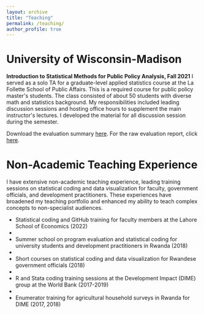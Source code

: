 ```yaml
---
layout: archive
title: "Teaching"
permalink: /teaching/
author_profile: true
---
```


University of Wisconsin-Madison
=====

**Introduction to Statistical Methods for Public Policy Analysis, Fall 2021** 
I served as a solo TA for a graduate-level applied statistics course at the La Follette School of Public Affairs. 
This is a required course for public policy master's students. The class consisted of about 50 students with diverse math and statistics background. My responsibilities included leading discussion sessions and hosting office hours to supplement the main instructor's lectures. I developed the material for all discussion session during the semester. 

Download the evaluation summary [here](https://sakinashibuya.github.io/files/TeachingEvidence_SakinaShibuya.pdf). For the raw evaluation report, click [here](https://sakinashibuya.github.io/files/PA818_Fall2021_Evaluations.pdf).


Non-Academic Teaching Experience
=====
I have extensive non-academic teaching experience, leading training sessions on statistical coding and data visualization for faculty, 
government officials, and development practitioners. These experiences have broadened my teaching portfolio and enhanced my ability to teach complex concepts 
to non-specialist audiences. 

<ul>
    <li>Statistical coding and GitHub training for faculty members at the Lahore School of Economics (2022)<li>
    <li>Summer school on program evaluation and statistical coding for university students and development practitioners in Rwanda (2018)<li>
	<li>Short courses on statistical coding and data visualization for Rwandese government officials (2018)<li>
	<li>R and Stata coding training sessions at the Development Impact (DIME) group at the World Bank (2017-2019)<li>
	<li>Enumerator training for agricultural household surveys in Rwanda for DIME (2017, 2018)</li>
</ul>
